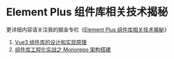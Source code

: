 # Element Plus 组件库相关技术揭秘

更详细内容请关注我的掘金专栏《[Element Plus 组件库相关技术揭秘](https://juejin.cn/column/7140176895999475725)》

1. [Vue3 组件库的设计和实现原理](https://juejin.cn/post/7146183222425518093)
2. [组件库工程化实战之 Monorepo 架构搭建](https://juejin.cn/post/7143196940992413709)
